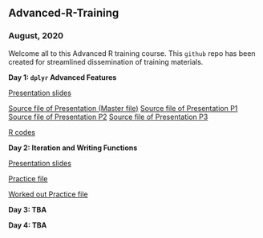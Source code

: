 ## Advanced-R-Training 

### August, 2020

Welcome all to this Advanced R training course. This `github` repo has been created for streamlined dissemination of training materials. 

**Day 1: `dplyr` Advanced Features**

[Presentation slides](./dplyr-adv-features.html)

[Source file of Presentation (Master file)](./dplyr-adv-features-p1-relocate.rmd)
[Source file of Presentation P1](./dplyr-adv-features-p1-relocate.rmd)
[Source file of Presentation P2](./dplyr-adv-features-p2-across.rmd)
[Source file of Presentation P3](./dplyr-adv-features-p3-rowwise.rmd)

[R codes](./dplyr-adv-features.R)

**Day 2: Iteration and Writing Functions**

[Presentation slides](./06-Iteration.pdf)

[Practice file](./06-Iteration.Rmd)

[Worked out Practice file](./06-Iteration-worked-out.Rmd)

**Day 3: TBA**

**Day 4: TBA**

